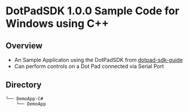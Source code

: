 # DotPadSDK 1.0.0 Sample Code for Windows using C++

## Overview
* An Sample Applicaton using the DotPadSDK from [dotpad-sdk-guide](https://github.com/dotincorp/dotpad-sdk-guide)
* Can perform controls on a Dot Pad connected via Serial Port

## Directory
```
└── DemoApp-C#
    └── DemoApp
```
